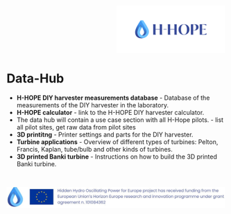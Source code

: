 <div align="right">
<img src="/images/Logo_istituzionale.png" alt="drawing" width="250"/>
</div>

# Data-Hub


- **H-HOPE DIY harvester measurements database** - Database of the measurements of the DIY harvester in the laboratory.
- **H-HOPE calculator** - link to the H-HOPE DIY harvester calculator.
- The data hub will contain a use case section with all H-Hope pilots. - list all pilot sites, get raw data from pilot sites
- **3D printitng** - Printer settings and parts for the DIY harvester.
- **Turbine applications** - Overview of different types of turbines: Pelton, Francis, Kaplan, tube/bulb and other kinds of turbines.
- **3D printed Banki turbine** - Instructions on how to build the 3D printed Banki turbine.

&nbsp;
&nbsp;
&nbsp;

<div align="center">
<img src="./images/H-HOPE_footer.JPG" alt="drawing" width="1472"/>
</div>
